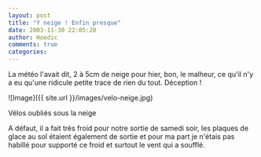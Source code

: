 ```yaml
---
layout: post
title: "Y neige ! Enfin presque"
date: 2003-11-30 22:05:20
author: Hoedic
comments: true
categories: 
---
```



La météo l'avait dit, 2 à 5cm de neige pour hier, bon, le malheur, ce qu'il n'y a eu qu'une ridicule petite trace de rien du tout. Déception !

![Image]({{ site.url }}/images/velo-neige.jpg)
<div class="photoattrib">Vélos oubliés sous la neige</div>



A défaut, il a fait très froid pour notre sortie de samedi soir, les plaques de glace au sol étaient également de sortie et pour ma part je n'étais pas habillé pour supporté ce froid et surtout le vent qui a soufflé.